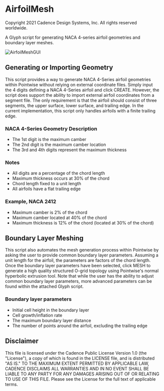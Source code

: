 # AirfoilMesh
Copyright 2021 Cadence Design Systems, Inc. All rights reserved worldwide.

A Glyph script for generating NACA 4-series airfoil geometries and boundary layer meshes.

![AirfoilMeshGUI](https://raw.github.com/pointwise/AirfoilMesh/master/ScriptImage.png)

## Generating or Importing Geometry
This script provides a way to generate NACA 4-Series airfoil geometries within Pointwise without relying on external coordinate files. Simply input the 4 digits defining a NACA 4-Series airfoil and click CREATE. However, the script does support the ability to import external airfoil coordinates from a segment file. The only requirement is that the airfoil should consist of three segments, the upper surface, lower surface, and trailing edge. In the current implementation, this script only handles airfoils with a finite trailing edge.

### NACA 4-Series Geometry Description
* The 1st digit is the maximum camber
* The 2nd digit is the maximum camber location 
* The 3rd and 4th digits represent the maximum thickness

### Notes
* All digits are a percentage of the chord length
* Maximum thickness occurs at 30% of the chord
* Chord length fixed to a unit length
* All airfoils have a flat trailing edge

### Example, NACA 2412
* Maximum camber is 2% of the chord
* Maximum camber located at 40% of the chord
* Maximum thickness is 12% of the chord (located at 30% of the chord)

## Boundary Layer Meshing
This script also automates the mesh generation process within Pointwise by asking the user to provide common boundary layer parameters. Assuming a unit length for the airfoil, the parameters are factors of the chord length. Once the boundary layer parameters have been selected, click MESH to generate a high quality structured O-grid topology using Pointwise's normal hyperbolic extrusion tool. Note that while the user has the ability to adjust common boundary layer parameters, more advanced parameters can be found within the attached Glyph script.  

### Boundary layer parameters
* Initial cell height in the boundary layer
* Cell growth/inflation rate
* The maximum boundary layer distance
* The number of points around the airfoil, excluding the trailing edge

## Disclaimer
This file is licensed under the Cadence Public License Version 1.0 (the "License"), a copy of which is found in the LICENSE file, and is distributed "AS IS." 
TO THE MAXIMUM EXTENT PERMITTED BY APPLICABLE LAW, CADENCE DISCLAIMS ALL WARRANTIES AND IN NO EVENT SHALL BE LIABLE TO ANY PARTY FOR ANY DAMAGES ARISING OUT OF OR RELATING TO USE OF THIS FILE. 
Please see the License for the full text of applicable terms.
